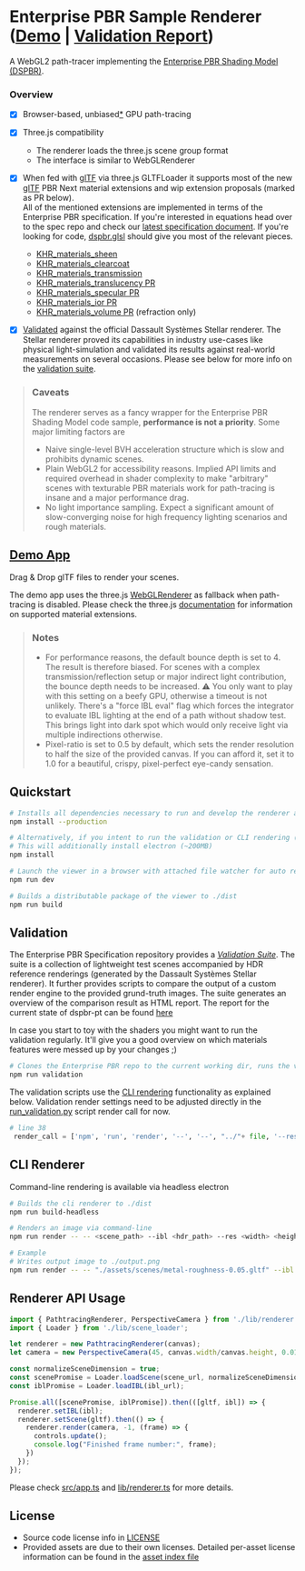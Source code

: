 # Enterprise PBR Sample Renderer ([Demo](https://dassaultsystemes-technology.github.io/dspbr-pt/) |  [Validation Report](https://dassaultsystemes-technology.github.io/dspbr-pt/report/))


A WebGL2 path-tracer implementing the [Enterprise PBR Shading Model (DSPBR)](https://github.com/DassaultSystemes-Technology/EnterprisePBRShadingModel).

### Overview
* [x] Browser-based, unbiased[*](#Notes) GPU path-tracing 
* [x] Three.js compatibility
  * The renderer loads the three.js scene group format
  * The interface is similar to WebGLRenderer
* [x] When fed with [glTF](https://www.khronos.org/gltf/) via three.js GLTFLoader it supports most of the new [glTF](https://www.khronos.org/gltf/) PBR Next material extensions and wip extension proposals (marked as PR below).<br>
All of the mentioned extensions are implemented in terms of the Enterprise PBR specification. If you're interested in equations head over to the spec repo and check our [latest specification document](https://dassaultsystemes-technology.github.io/EnterprisePBRShadingModel/spec-2021x.md.html). If you're looking for code, [dspbr.glsl](./lib/shader/dspbr.glsl) should give you most of the relevant pieces.

  * [KHR_materials_sheen](https://github.com/KhronosGroup/glTF/blob/master/extensions/2.0/Khronos/KHR_materials_sheen/README.md)
  * [KHR_materials_clearcoat](https://github.com/KhronosGroup/glTF/blob/master/extensions/2.0/Khronos/KHR_materials_clearcoat/README.md)
  * [KHR_materials_transmission](https://github.com/KhronosGroup/glTF/blob/master/extensions/2.0/Khronos/KHR_materials_transmission/README.md)
  * [KHR_materials_translucency PR](https://github.com/KhronosGroup/glTF/pull/1825)
  * [KHR_materials_specular PR](https://github.com/KhronosGroup/glTF/pull/1719)
  * [KHR_materials_ior PR](https://github.com/KhronosGroup/glTF/pull/1718)
  * [KHR_materials_volume PR](https://github.com/KhronosGroup/glTF/blob/c6be3dbc8c5b744f9ae13dbf0ba25b6eec05da0c/extensions/2.0/Khronos/KHR_materials_volume/README.md) (refraction only)



* [x] [Validated](https://dassaultsystemes-technology.github.io/dspbr-pt/report/) against the official Dassault Systèmes Stellar renderer. The Stellar renderer proved its capabilities in industry use-cases like physical light-simulation and validated its results against real-world measurements on several occasions. Please see below for more info on the [validation suite](#Validation).

> ### Caveats
> The renderer serves as a fancy wrapper for the Enterprise PBR Shading Model code sample, **performance is not a priority**. Some major limiting factors are 
> * Naive single-level BVH acceleration structure which is slow and prohibits dynamic scenes.
> * Plain WebGL2 for accessibility reasons. Implied API limits and required overhead in shader complexity to make "arbitrary" scenes with texturable PBR materials work for path-tracing is insane and a major performance drag.
> * No light importance sampling. Expect a significant amount of slow-converging noise for high frequency lighting scenarios and rough materials.


## [Demo App](https://dassaultsystemes-technology.github.io/dspbr-pt/)

Drag & Drop glTF files to render your scenes. 

The demo app uses the three.js [WebGLRenderer](https://threejs.org/docs/#api/en/renderers/WebGLRenderer) as fallback when path-tracing is disabled. Please check the three.js [documentation](https://threejs.org/docs/#api/en/materials/MeshPhysicalMaterial) for information on supported material extensions. 

> ### Notes
> * For performance reasons, the default bounce depth is set to 4. The result is therefore biased. For scenes with a complex transmission/reflection setup or major indirect light contribution, the bounce depth needs to be increased. :warning: You only want to play with this setting on a beefy GPU, otherwise a timeout is not unlikely. There's a "force IBL eval" flag which forces the integrator to evaluate IBL lighting at the end of a path without shadow test. This brings light into dark spot which would only receive light via multiple indirections otherwise. 
> * Pixel-ratio is set to 0.5 by default, which sets the render resolution to half the size of the provided canvas. If you can afford it, set it to 1.0 for a beautiful, crispy, pixel-perfect eye-candy sensation.

    

## Quickstart

```bash
# Installs all dependencies necessary to run and develop the renderer and viewer app
npm install --production

# Alternatively, if you intent to run the validation or CLI rendering (see below) omit the --production flag
# This will additionally install electron (~200MB)
npm install 

# Launch the viewer in a browser with attached file watcher for auto refresh on file edits
npm run dev
```
```bash
# Builds a distributable package of the viewer to ./dist
npm run build
```

## Validation
The Enterprise PBR Specification repository provides a [*Validation Suite*](https://github.com/DassaultSystemes-Technology/EnterprisePBRShadingModel/tree/master/validation). The suite is a collection of lightweight test scenes accompanied by HDR reference renderings (generated by the Dassault Systèmes Stellar renderer). It further provides scripts to compare the output of a custom render engine to the provided grund-truth images. The suite generates an overview of the comparison result as HTML report.
The report for the current state of dspbr-pt can be found [here](https://dassaultsystemes-technology.github.io/dspbr-pt/report/)

In case you start to toy with the shaders you might want to run the validation regularly. It'll give you a good overview on which materials features were messed up by your changes ;)

```bash
# Clones the Enterprise PBR repo to the current working dir, runs the validation renderings and generates a report at ./validation/report/index.html
npm run validation

```

The validation scripts use the [CLI rendering](##CLI-Renderer) functionality as explained below. Validation render settings need to be adjusted directly in the [run_validation.py](./scripts/run_validation.py) script render call for now.

```python
# line 38
 render_call = ['npm', 'run', 'render', '--', '--', "../"+ file, '--res', '400', '400', '--samples', '512', '-b', '32', '--ibl-rotation', '180'];
```

## CLI Renderer

Command-line rendering is available via headless electron

```bash
# Builds the cli renderer to ./dist
npm run build-headless 

# Renders an image via command-line
npm run render -- -- <scene_path> --ibl <hdr_path> --res <width> <height> --samples <num_samples>

```
```bash
# Example
# Writes output image to ./output.png
npm run render -- -- "./assets/scenes/metal-roughness-0.05.gltf" --ibl "./assets/env/Footprint_Court_Env.hdr" -r 512 512 -s 32 
```


## Renderer API Usage

```javascript
import { PathtracingRenderer, PerspectiveCamera } from './lib/renderer';
import { Loader } from './lib/scene_loader';

let renderer = new PathtracingRenderer(canvas);
let camera = new PerspectiveCamera(45, canvas.width/canvas.height, 0.01, 1000);

const normalizeSceneDimension = true; 
const scenePromise = Loader.loadScene(scene_url, normalizeSceneDimension);
const iblPromise = Loader.loadIBL(ibl_url);

Promise.all([scenePromise, iblPromise]).then(([gltf, ibl]) => {
  renderer.setIBL(ibl);
  renderer.setScene(gltf).then(() => {
    renderer.render(camera, -1, (frame) => {
      controls.update();
      console.log("Finished frame number:", frame);
    })
  });
});
```
Please check [src/app.ts](src/app.ts) and [lib/renderer.ts](lib/renderer.ts) for more details.


## License
* Source code license info in [LICENSE](LICENSE)
* Provided assets are due to their own licenses. Detailed per-asset license information can be found in the [asset index file](assets/asset_index.ts)

